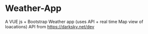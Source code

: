 # Weather-App
A VUE js + Bootstrap Weather app (uses API + real time Map view of loacations)
API from https://darksky.net/dev
